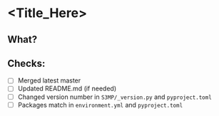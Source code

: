 # <Title_Here>
## What?
## Checks:
- [ ] Merged latest master
- [ ] Updated README.md (if needed)
- [ ] Changed version number in `S3MP/_version.py` and `pyproject.toml`
- [ ] Packages match in `environment.yml` and `pyproject.toml`